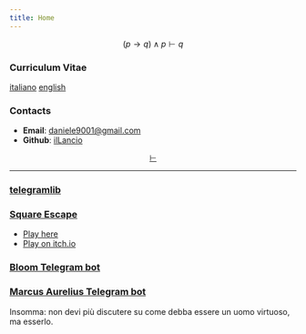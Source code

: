 ```yaml
---
title: Home
---
```

$$
(p \rightarrow q) \land p \vdash q
$$

### Curriculum Vitae

[italiano](cv_ita.pdf) [english](cv_eng.pdf)

### Contacts

- **Email**: <daniele9001@gmail.com>
- **Github**: [ilLancio](https://github.com/ilLancio)

<div align="center">

[$\vdash$](Logica-Matematica.pdf)

</div>

---

### [telegramlib](https://pypi.org/project/telegramlib/)

### [Square Escape](https://logos-psychagogia.itch.io/square-escape)

- <a href="square-escape" target="_blank">Play here</a>
- [Play on itch.io](https://logos-psychagogia.itch.io/square-escape)

### [Bloom Telegram bot](https://t.me/BLOOM_chatbot)

### [Marcus Aurelius Telegram bot](https://t.me/M_Aurelius_bot)

Insomma: non devi più discutere su come debba essere un uomo virtuoso, ma esserlo.

